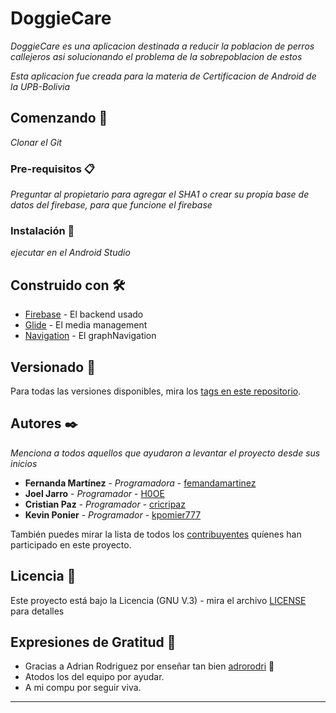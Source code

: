# DoggieCare

_DoggieCare es una aplicacion destinada a reducir la poblacion de perros callejeros asi solucionando el problema de la sobrepoblacion de estos_

_Esta aplicacion fue creada para la materia de Certificacion de Android de la UPB-Bolivia_


## Comenzando 🚀

_Clonar el Git_


### Pre-requisitos 📋

_Preguntar al propietario para agregar el SHA1 o crear su propia base de datos del firebase, para que funcione el firebase_

### Instalación 🔧

_ejecutar en el Android Studio_


## Construido con 🛠️

* [Firebase](https://firebase.google.com/) - El backend usado
* [Glide](https://github.com/bumptech/glide) - El media management
* [Navigation](https://github.com/topics/jetpack-compose-navigation) - El graphNavigation


## Versionado 📌

 Para todas las versiones disponibles, mira los [tags en este repositorio](https://github.com/cricripaz/DoggieCare/tags).

## Autores ✒️

_Menciona a todos aquellos que ayudaron a levantar el proyecto desde sus inicios_

* **Fernanda Martínez** - *Programadora* - [femandamartinez](https://github.com/femandamartinez)
* **Joel Jarro** - *Programador* - [H0OE](https://github.com/H0OE)
* **Cristian Paz** - *Programador* - [cricripaz](https://github.com/cricripaz)
* **Kevin Ponier** - *Programador* - [kpomier777](https://github.com/kpomier777)



También puedes mirar la lista de todos los [contribuyentes](https://github.com/your/project/contributors) quíenes han participado en este proyecto. 

## Licencia 📄

Este proyecto está bajo la Licencia (GNU V.3) - mira el archivo [LICENSE](LICENSE) para detalles

## Expresiones de Gratitud 🎁

* Gracias a Adrian Rodriguez por enseñar tan bien [adrorodri](https://github.com/adrorodri) 📢
* Atodos los del equipo por ayudar. 
* A mi compu por seguir viva.



---
